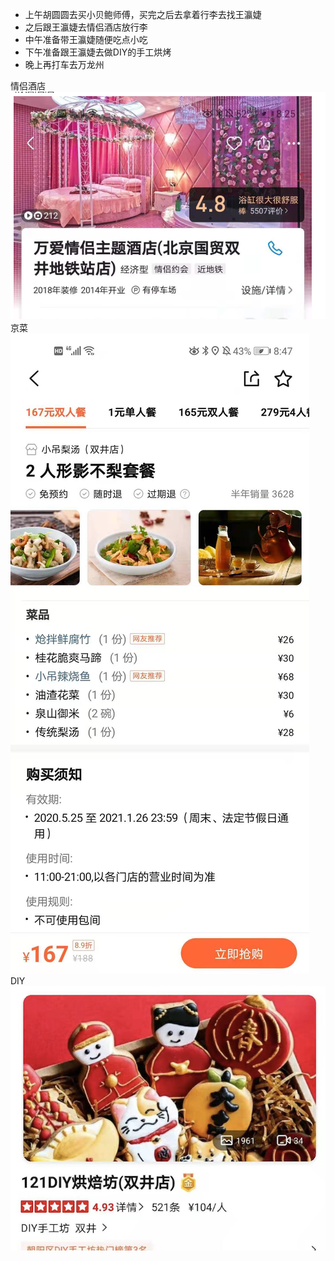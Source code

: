 - 上午胡圆圆去买小贝鲍师傅，买完之后去拿着行李去找王瀛婕
- 之后跟王瀛婕去情侣酒店放行李
- 中午准备带王瀛婕随便吃点小吃
- 下午准备跟王瀛婕去做DIY的手工烘烤
- 晚上再打车去万龙州

情侣酒店![](./life_images/WX20210104-205245@2x.png)
京菜![](./life_images/WechatIMG11.jpeg)
DIY![](./life_images/WX20210104-205400@2x.png)